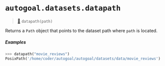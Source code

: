 # `autogoal.datasets.datapath`

> [📝](https://github.com/autogoal/autogoal/blob/main/autogoal/datasets/__init__.py#L14)
> `datapath(path)`

Returns a `Path` object that points to the dataset path
where `path` is located.

##### Examples

```python
>>> datapath("movie_reviews")
PosixPath('/home/coder/autogoal/autogoal/datasets/data/movie_reviews')

```
